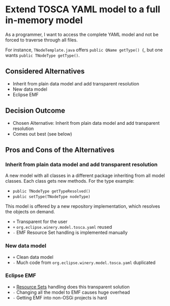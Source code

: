 # Extend TOSCA YAML model to a full in-memory model

As a programmer, I want to access the complete YAML model and not be forced to traverse through all files.

For instance, `TNodeTemplate.java` offers `public QName getType() {`, but one wants `public TNodeType getType()`.

## Considered Alternatives

* Inherit from plain data model and add transparent resolution
* New data model
* Eclipse EMF

## Decision Outcome

* Chosen Alternative: Inherit from plain data model and add transparent resolution
* Comes out best (see below)


## Pros and Cons of the Alternatives <!-- optional -->

### Inherit from plain data model and add transparent resolution

A new model with all classes in a different package inheriting from all model classes.
Each class gets new methods.
For the type example:

- `public TNodeType getTypeResolved()`
- `public setType(TNodeType nodeType)`

This model is offered by a new repository implementation, which resolves the objects on demand.

* `+` Transparent for the user
* `+` `org.eclipse.winery.model.tosca.yaml` reused
* `-` EMF Resource Set handling is implemented manually

### New data model

* `+` Clean data model
* `-` Much code from `org.eclipse.winery.model.tosca.yaml` duplicated

### Eclipse EMF

* `+` [Resource Sets](http://download.eclipse.org/modeling/emf/emf/javadoc/2.5.0/org/eclipse/emf/ecore/resource/ResourceSet.html) handling does this transparent solution
* `-` Changing all the model to EMF causes huge overhead
* `-` Getting EMF into non-OSGi projects is hard
